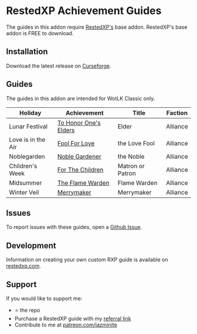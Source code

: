 # RestedXP Achievement Guides
The guides in this addon require [RestedXP's][1] base addon. RestedXP's base addon is FREE to download.

## Installation
Download the latest release on [Curseforge][2].

## Guides
The guides in this addon are intended for WotLK Classic only.

| Holiday            | Achievement                 | Title            | Faction  |
|--------------------|-----------------------------|------------------|----------|
| Lunar Festival     | [To Honor One's Elders][3a] | Elder            | Alliance |
| Love is in the Air | [Fool For Love][3b]         | the Love Fool    | Alliance |
| Noblegarden        | [Noble Gardener][3c]        | the Noble        | Alliance |
| Children's Week    | [For The Children][3d]      | Matron or Patron | Alliance |
| Midsummer          | [The Flame Warden][3e]      | Flame Warden     | Alliance |
| Winter Veil        | [Merrymaker][3i]            | Merrymaker       | Alliance |

## Issues
To report issues with these guides, open a [Github Issue][4].

## Development
Information on creating your own custom RXP guide is available on [restedxp.com][5].

## Support
If you would like to support me:
- ⭐ the repo
- Purchase a RestedXP guide with my [referral link][1]
- Contribute to me at [patreon.com/jazminite][6]


[1]: https://www.restedxp.com/ref/jazminite
[2]: https://www.curseforge.com/wow/addons/rxp-achievement-guides/files/all
[3a]: https://www.wowhead.com/wotlk/achievement=913/to-honor-ones-elders
[3b]: https://www.wowhead.com/wotlk/achievement=1707/fool-for-love
[3c]: https://www.wowhead.com/wotlk/achievement=2797/noble-gardener
[3d]: https://www.wowhead.com/wotlk/achievement=1793/for-the-children
[3e]: https://www.wowhead.com/wotlk/achievement=1038/the-flame-warden
[3i]: https://www.wowhead.com/wotlk/achievement=1692/merrymaker
[4]: https://github.com/jazminite/RXPGuides_Achievements/issues/new/choose
[5]: https://www.restedxp.com/custom-guides
[6]: https://www.patreon.com/jazminite
